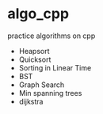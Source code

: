 # algo_cpp
practice algorithms on cpp

- Heapsort
- Quicksort
- Sorting in Linear Time
- BST
- Graph Search
- Min spanning trees
- dijkstra
